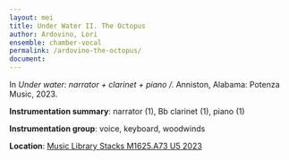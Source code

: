 ```yaml
---
layout: mei
title: Under Water II. The Octopus  
author: Ardovino, Lori
ensemble: chamber-vocal 
permalink: /ardovino-the-octopus/
document: 
---
```


In *Under water: narrator + clarinet + piano /.* Anniston, Alabama: Potenza Music, 2023.

**Instrumentation summary**: narrator (1), Bb clarinet (1), piano (1)  

**Instrumentation group**: voice, keyboard, woodwinds 

**Location**: <a href="https://tufts.primo.exlibrisgroup.com/permalink/01TUN_INST/1kc9gia/alma991018897373003851" target="_blank">Music Library Stacks M1625.A73 U5 2023</a>
